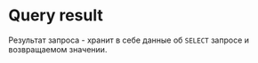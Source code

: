 # Query result

Результат запроса - хранит в себе данные об `SELECT` запросе и возвращаемом значении.

